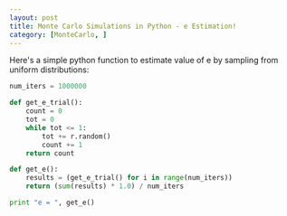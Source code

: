 ```yaml
---
layout: post
title: Monte Carlo Simulations in Python - e Estimation!
category: [MonteCarlo, ]
---
```


Here's a simple python function to estimate value of e by sampling from uniform distributions:

```python
num_iters = 1000000

def get_e_trial():
    count = 0
    tot = 0
    while tot <= 1:
        tot += r.random()
        count += 1
    return count

def get_e():
    results = (get_e_trial() for i in range(num_iters))
    return (sum(results) * 1.0) / num_iters

print "e = ", get_e()
```